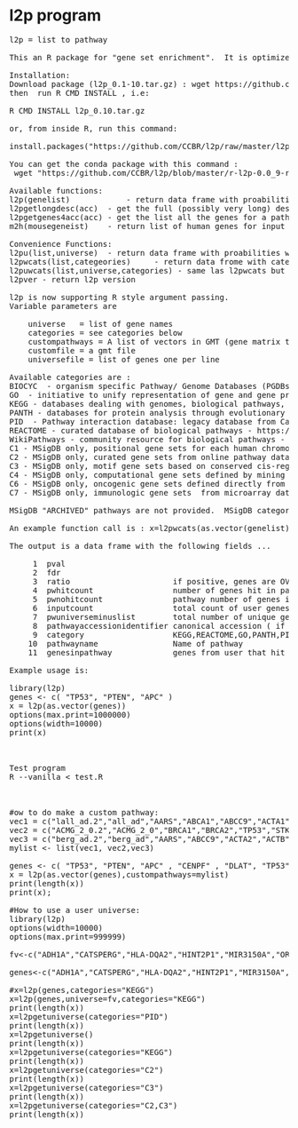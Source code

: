 # l2p program
<pre>
l2p = list to pathway

This an R package for "gene set enrichment".  It is optimized for speed.

Installation:
Download package (l2p_0.1-10.tar.gz) : wget https://github.com/CCBR/l2p/raw/master/l2p_0.1-10.tar.gz
then  run R CMD INSTALL , i.e:

R CMD INSTALL l2p_0.10.tar.gz

or, from inside R, run this command:

install.packages("https://github.com/CCBR/l2p/raw/master/l2p_0.1-10.tar.gz", repos=NULL) 

You can get the conda package with this command :
 wget "https://github.com/CCBR/l2p/blob/master/r-l2p-0.0_9-r351_0.tar.bz2?raw=true" -O r-l2p-0.0_10-r351_0.tar.bz2

Available functions:
l2p(genelist)            - return data frame with proabilities that arg (list of genes) matches a pathway
l2pgetlongdesc(acc)  - get the full (possibly very long) description for pathway accession identifer string
l2pgetgenes4acc(acc) - get the list all the genes for a pathway, use the accession.
m2h(mousegeneist)    - return list of human genes for input list of mouse gene names

Convenience Functions:
l2pu(list,universe)  - return data frame with proabilities with list of genes and user specified universe
l2pwcats(list,categeories)     - return data frome with categories specified
l2puwcats(list,universe,categories) - same las l2pwcats but also with a universe
l2pver - return l2p version

l2p is now supporting R style argument passing.
Variable parameters are 

    universe   = list of gene names
    categories = see categories below
    custompathways = A list of vectors in GMT (gene matrix transpose style).  Each custom pw vector : pwname, desc, gene1, gene2 ...
    customfile = a gmt file
    universefile = list of genes one per line

Available categories are :
BIOCYC  - organism specific Pathway/ Genome Databases (PGDBs)  - https://biocyc.org/
GO  - initiative to unify representation of gene and gene product attributes -  http://geneontology.org
KEGG - databases dealing with genomes, biological pathways, - https://www.kegg.jp/
PANTH - databases for protein analysis through evolutionary relationships - http://www.pantherdb.org/
PID  - Pathway interaction database: legacy database from Carl Schaefer & buddies at NCI
REACTOME - curated database of biological pathways - https://reactome.org/
WikiPathways - community resource for biological pathways - https://www.wikipathways.org
C1 - MSigDB only, positional gene sets for each human chromosome and cytogenetic band.
C2 - MSigDB only, curated gene sets from online pathway databases, publications in PubMed, and experts.
C3 - MSigDB only, motif gene sets based on conserved cis-regulatory motifs from comparative analysis
C4 - MSigDB only, computational gene sets defined by mining large collections of cancer-oriented microarray data.
C6 - MSigDB only, oncogenic gene sets defined directly from microarray data from cancer gene perturbations.
C7 - MSigDB only, immunologic gene sets  from microarray data from immunologic studies.

MSigDB "ARCHIVED" pathways are not provided.  MSigDB category "C5" is not there. Use "GO" category (from NCBI biosystems),instead.

An example function call is : x=l2pwcats(as.vector(genelist),"GO,WikiPathways,C4,C5,C6")

The output is a data frame with the following fields ...
 
     1  pval
     2  fdr
     3  ratio                      if positive, genes are OVER REPRESENTED, if negative genes are UNDER REPRESENTED
     4  pwhitcount                 number of genes hit in pathway
     5  pwnohitcount               pathway number of genes in the pathway
     6  inputcount                 total count of user genes (user input)
     7  pwuniverseminuslist        total number of unique genes in all pathways
     8  pathwayaccessionidentifier canonical accession ( if available, otherwise assigned by us )
     9  category                   KEGG,REACTOME,GO,PANTH,PID(=PANTHER),PID=(pathway interaction database)
    10  pathwayname                Name of pathway
    11  genesinpathway             genes from user that hit the pathway (separated by spaces)
    
Example usage is:
    
library(l2p)
genes <- c( "TP53", "PTEN", "APC" )
x = l2p(as.vector(genes))
options(max.print=1000000)
options(width=10000)
print(x)



Test program
R --vanilla < test.R



#ow to do make a custom pathway:
vec1 = c("lall_ad.2","all_ad","AARS","ABCA1","ABCC9","ACTA1","ACTA2","ACTB","ACTC1","ACTG1","ACTN2","ACTN4","ACVR2B","ACVRL1","ADAR","AFG3L2","AFP","AIP","AK1","AKAP9")
vec2 = c("ACMG_2_0.2","ACMG_2_0","BRCA1","BRCA2","TP53","STK11","MLH1","MSH2","MSH6","PMS2")
vec3 = c("berg_ad.2","berg_ad","AARS","ABCC9","ACTA2","ACTB","ACTC1","ACTG1","ACTN2","ACTN4","ACVR2B","ACVRL1","ADAR","AFG3L2","AIP","AK1","AKAP9","AKT2","AMPD1","ANG","ANK2","ANKH","APC","APOA2","APOA5","APOB","APP","ATL1","ATP1A2","ATP2A2","ATP2C1","ATXN1","ATXN10","ATXN2","ATXN3","ATXN7","AXIN2","BAG3","BCO1","BEST1")
mylist <- list(vec1, vec2,vec3)

genes <- c( "TP53", "PTEN", "APC" , "CENPF" , "DLAT", "TP53" , "NOTAGENE" ,"ABCA1","ABCC9","ACTA1", "ADH1A" ,"ATXN3", "BEST1")
x = l2p(as.vector(genes),custompathways=mylist)
print(length(x))
print(x);

#How to use a user universe:
library(l2p)
options(width=10000)
options(max.print=999999)

fv<-c("ADH1A","CATSPERG","HLA-DQA2","HINT2P1","MIR3150A","OR5BS1P","LINC02338","C4orf48","PARD3B","CX3CR1","RPL21P121","ARHGAP1","GAPDHP36","CNBD1","C8orf48","HTR3D","LINC00396","HIGD1AP5","C16orf90","RNU1-134P","CKAP2P1","AP5M1","FFAR3","LAD1","RNU6-524P","TJP3","JRKL","CRADD","RN7SL333P","CYP4F26P","CD1A","B3GNT5","TACC1P1","LINC02763","LOC100505664","TEX15","RPSAP18","CHP2","TRAV8-3","PFDN5","RPL7P8","SERPINA9","DNTTIP1","MELTF","HESX1","LINC02277","SFSWAP","SLC7A11","NAA16","FAM171B","GMNN","ZBTB2","WNT6","LINC02799","MRPL4","MTND1P37","HMGN2P40","NMD3P1","MIR195","LINC02785","DYM","TADA3","CEACAMP5","FAM198B-AS1","FZD8","TTC39C-AS1","RN7SL470P","IQANK1","IGKV1OR9-1","RPL10AP3","BPI","RPL5P25","CARD16","LINC02415","UBE2Q2P10","MIR6761","RNU6-903P","LINC01559","ARL17A","MIR518F","BRAP","LINC01165","XPC","RNU6-505P","LRRIQ4","MIR192","CCL27","LAPTM4BP2","INVS","TMEM161B-AS1","FAM197Y6","HSPD1","UGT1A9","TOR3A","TAF15","MIR6726","TMEM87A","HMGB1","MEI4","NAGPA-AS1","MAPK6P5","HTRA2","HSPB1P1","DYRK1A","IFFO2","TACO1","PPP6C","OR5D14","RNU6-313P","LINC01940","BBS2","RN7SL435P","LINC02422","OR3B1P","ZZEF1","EARS2","LINC02558","LINC00265-2P","KCNH1","GSTP1P1","MIR8076","RNU6-370P","RNA5SP279","RN7SL752P","CXorf49B","ANKRD36P1","IDH3A","RNU6-644P","NUCB2","CHCHD4","FAM138C","MIR198","CDC23","BRCA1","LINC02681","TFB2M","PPIP5K2","MAP2K1","MTATP6P14","COX6B1P2","HDAC5","RAB11FIP2","VSIG4","RN7SL690P","DNAJC13","GOT2P1","GTF2H1","BIRC2","LOC100132202","GAGE4","MTRNR2L10","LINC02319","C8orf49","CCNG2","LINC01524","RN7SKP49","CLDN22","FXYD6","LINC00384","ZNF14","PCGF3","CCDC6","TM4SF20","PRPS1L1","PRORSD1P","SEPHS1P1","KCNA10","MGAT5","LINC02015","BSDC1","POTEM","PHAX","RNU4-65P","MTND1P16","GPRIN2","GALE","CALY","QTRT2","RNU2-18P","TNFRSF10A-AS1","NECTIN3","RNU7-84P","PCK2","BBS5","CEACAMP4","UBE2R2","ABCB9","INTS13","ZNF69","PLEKHM2","LDHA","PHKBP1","SLC9B2","HNRNPA3P9","ARGFXP1","IER5L","CAPRIN1","RNA5SP19","NOP9","COX6CP16")

genes<-c("ADH1A","CATSPERG","HLA-DQA2","HINT2P1","MIR3150A","OR5BS1P","LINC02338","C4orf48","PARD3B","CX3CR1","RPL21P121","ARHGAP1","GAPDHP36","CNBD1","C8orf48","HTR3D","LINC00396","HIGD1AP5")

#x=l2p(genes,categories="KEGG")
x=l2p(genes,universe=fv,categories="KEGG")
print(length(x))
x=l2pgetuniverse(categories="PID")
print(length(x))
x=l2pgetuniverse()
print(length(x))
x=l2pgetuniverse(categories="KEGG")
print(length(x))
x=l2pgetuniverse(categories="C2")
print(length(x))
x=l2pgetuniverse(categories="C3")
print(length(x))
x=l2pgetuniverse(categories="C2,C3")
print(length(x))


</pre>


